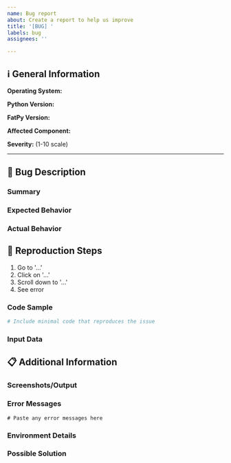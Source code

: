 ```yaml
---
name: Bug report
about: Create a report to help us improve
title: '[BUG] '
labels: bug
assignees: ''

---
```


<!-- All comments do not appear in the rendered issue and does not need to be removed -->

## ℹ️ General Information

**Operating System:**

**Python Version:**

**FatPy Version:**

**Affected Component:**

**Severity:** (1-10 scale)

---

## 🐛 Bug Description

### Summary

<!-- A clear and concise description of what the bug is -->

### Expected Behavior

<!-- A clear and concise description of what you expected to happen -->

### Actual Behavior

<!-- What actually happened instead -->

## 🔄 Reproduction Steps

<!-- Steps to reproduce the behavior -->

1. Go to '...'
2. Click on '...'
3. Scroll down to '...'
4. See error

### Code Sample

```python
# Include minimal code that reproduces the issue
```

### Input Data

<!-- Any specific input data that triggers the bug -->

## 📋 Additional Information

### Screenshots/Output

<!-- If applicable, add screenshots or error output to help explain your problem -->

### Error Messages

```text
# Paste any error messages here
```

### Environment Details

<!-- Any additional environment information that might be relevant -->

### Possible Solution

<!-- If you have any ideas about what might be causing this or how to fix it -->
